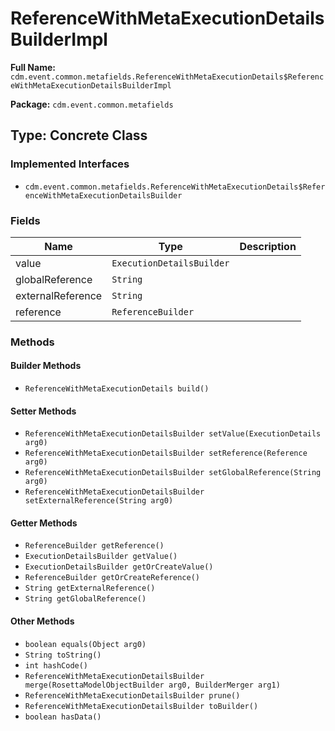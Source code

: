 # ReferenceWithMetaExecutionDetailsBuilderImpl

**Full Name:** `cdm.event.common.metafields.ReferenceWithMetaExecutionDetails$ReferenceWithMetaExecutionDetailsBuilderImpl`

**Package:** `cdm.event.common.metafields`

## Type: Concrete Class

### Implemented Interfaces

- `cdm.event.common.metafields.ReferenceWithMetaExecutionDetails$ReferenceWithMetaExecutionDetailsBuilder`

### Fields

| Name | Type | Description |
|------|------|-------------|
| value | `ExecutionDetailsBuilder` |  |
| globalReference | `String` |  |
| externalReference | `String` |  |
| reference | `ReferenceBuilder` |  |

### Methods

#### Builder Methods

- `ReferenceWithMetaExecutionDetails build()`

#### Setter Methods

- `ReferenceWithMetaExecutionDetailsBuilder setValue(ExecutionDetails arg0)`
- `ReferenceWithMetaExecutionDetailsBuilder setReference(Reference arg0)`
- `ReferenceWithMetaExecutionDetailsBuilder setGlobalReference(String arg0)`
- `ReferenceWithMetaExecutionDetailsBuilder setExternalReference(String arg0)`

#### Getter Methods

- `ReferenceBuilder getReference()`
- `ExecutionDetailsBuilder getValue()`
- `ExecutionDetailsBuilder getOrCreateValue()`
- `ReferenceBuilder getOrCreateReference()`
- `String getExternalReference()`
- `String getGlobalReference()`

#### Other Methods

- `boolean equals(Object arg0)`
- `String toString()`
- `int hashCode()`
- `ReferenceWithMetaExecutionDetailsBuilder merge(RosettaModelObjectBuilder arg0, BuilderMerger arg1)`
- `ReferenceWithMetaExecutionDetailsBuilder prune()`
- `ReferenceWithMetaExecutionDetailsBuilder toBuilder()`
- `boolean hasData()`

